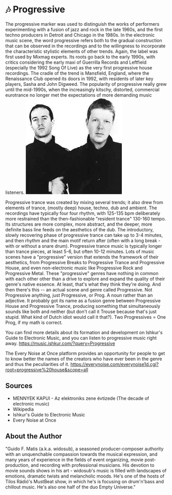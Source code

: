 # 🎶 Progressive

The progressive marker was used to distinguish the works of performers experimenting with a fusion of jazz and rock in the late
1960s, and the first techno producers in Detroit and Chicago in the 1980s.
In the electronic music scene, the word progressive refers both to the gradual construction that can be observed in the recordings and
to the willingness to incorporate the characteristic stylistic elements of other trends. Again, the label was first used by Mixmag
experts.
Its roots go back to the early 1990s, with critics considering the early maxi of Guerrilla Records and Leftfield (especially the 1992
Song Of Live) as the very first progressive house recordings. The cradle of the trend is Mansfield, England, where the Renaissance
Club opened its doors in 1992, with residents of later key players, Sasha and John Digweed. The popularity of progressive really
grew until the mid-1990s, when the increasingly kitschy, distorted, commercial eurotrance no longer met the expectations of more
demanding music listeners.
![Sasha & John Digweed (Discogs)](_static/images/progressive/progressive.png)

Progressive trance was created by mixing several trends; it also drew
from elements of trance, (mostly deep) house, techno, dub and ambient.
The recordings have typically four four rhythm, with 125-135 bpm
deliberately more restrained than the then-fashionable "resident trance"
130-160 tempo.
Its structures are more complex, more abstract, and the deeper,
more definite bass line feeds on the aesthetics of the dub.
The introductory, slowly recovering phase of progressive trance
can take up to 3-4 minutes, and then rhythm and the main motif
return after (often with a long break - with or without a snare drum).
Progressive trance music is typically longer than trance pieces, at least 5-6, but often 10-12 minutes.
Lots of music scenes have a "progressive" version that extends the framework of their aesthetics, from Progressive Breaks to
Progressive Trance and Progressive House, and even non-electronic music like Progressive Rock and Progressive Metal. These
"progressive" genres have nothing in common with each other other than a drive to explore and expand the quality of their genre's
native essence. At least, that's what they think they're doing.
And then there's this -- an actual scene and genre called Progressive. Not Progressive anything, just Progressive, or Prog. A noun
rather than an adjective.
It probably got its name as a fusion genre between Progressive House and Progressive Trance, producing something that
simultaneously sounds like both and neither (but don't call it Trouse because that's just stupid. What kind of Dutch idiot would call it
that?). Two Progressives = One Prog, if my math is correct.

You can find more details about its formation and development on Ishkur's Guide to Electronic Music, and you can listen to
progressive music right away.
<https://music.ishkur.com/?query=Progressive>

The Every Noise at Once platform provides an opportunity for people to get to know better the names of the creators who have ever
been in the genre and thus the peculiarities of it.
<https://everynoise.com/everynoise1d.cgi?root=progressive%20house&scope=all>

## Sources

- MENNYEK KAPUI - Az elektroniks zene évtizede (The decade of electronic music)
- Wikipedia
- Ishkur's Guide to Electronic Music
- Every Noise at Once

## About the Author

"Guido F. Matis (a.k.a. widosub), a seasoned producer-composer authority with an unquenchable compassion towards the musical
expression, and many years of experience in the fields of event organizing, movie post-production, and recording with professional
musicians. His devotion to movie sounds shows in his art - widosub's music is filled with landscapes of emotions, dramatic twists and
melancholic moods. He's one of the hosts of Tilos Rádió's MustBeat show, in which he's is focusing on drum'n'bass and chillout
music. He's also one half of the duo Empty Universe."
